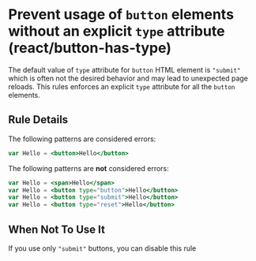 # Prevent usage of `button` elements without an explicit `type` attribute (react/button-has-type)

The default value of `type` attribute for `button` HTML element is `"submit"` which is often not the desired behavior and may lead to unexpected page reloads.
This rules enforces an explicit `type` attribute for all the `button` elements.

## Rule Details

The following patterns are considered errors:

```jsx
var Hello = <button>Hello</button>
```

The following patterns are **not** considered errors:

```jsx
var Hello = <span>Hello</span>
var Hello = <button type="button">Hello</button>
var Hello = <button type="submit">Hello</button>
var Hello = <button type="reset">Hello</button>
```

## When Not To Use It

If you use only `"submit"` buttons, you can disable this rule
